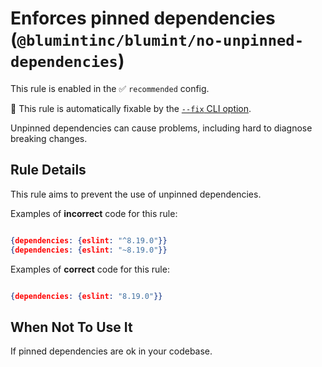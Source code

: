 # Enforces pinned dependencies (`@blumintinc/blumint/no-unpinned-dependencies`)

 This rule is enabled in the ✅ `recommended` config.

🔧 This rule is automatically fixable by the [`--fix` CLI option](https://eslint.org/docs/latest/user-guide/command-line-interface#--fix).

<!-- end auto-generated rule header -->

Unpinned dependencies can cause problems, including hard to diagnose breaking changes.

## Rule Details

This rule aims to prevent the use of unpinned dependencies.

Examples of **incorrect** code for this rule:

```json

{dependencies: {eslint: "^8.19.0"}}
{dependencies: {eslint: "~8.19.0"}}

```

Examples of **correct** code for this rule:

```json

{dependencies: {eslint: "8.19.0"}}

```

## When Not To Use It

If pinned dependencies are ok in your codebase.
